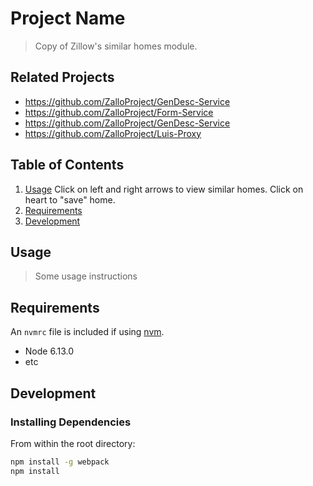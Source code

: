# Project Name

> Copy of Zillow's similar homes module.

## Related Projects

- https://github.com/ZalloProject/GenDesc-Service
- https://github.com/ZalloProject/Form-Service
- https://github.com/ZalloProject/GenDesc-Service
- https://github.com/ZalloProject/Luis-Proxy

## Table of Contents

1. [Usage](#Usage)
   Click on left and right arrows to view similar homes. Click on heart to "save" home.
1. [Requirements](#requirements)
1. [Development](#development)

## Usage

> Some usage instructions

## Requirements

An `nvmrc` file is included if using [nvm](https://github.com/creationix/nvm).

- Node 6.13.0
- etc

## Development

### Installing Dependencies

From within the root directory:

```sh
npm install -g webpack
npm install
```
